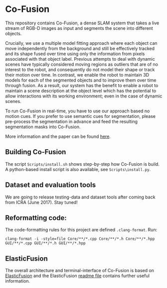 # Co-Fusion

This repository contains Co-Fusion, a dense SLAM system that takes a live stream of RGB-D images as input and segments the scene into different objects.

Crucially, we use a multiple model fitting approach where each object can move independently from the background and still be effectively tracked and its shape fused over time using only the information from pixels associated with that object label. Previous attempts to deal with dynamic scenes have typically considered moving regions as outliers that are of no interest to the robot, and consequently do not model their shape or track their motion over time. In contrast, we enable the robot to maintain 3D models for each of the segmented objects and to improve them over time through fusion. As a result, our system has the benefit to enable a robot to maintain a scene description at the object level which has the potential to allow interactions with its working environment; even in the case of dynamic scenes.

To run Co-Fusion in real-time, you have to use our approach based no motion cues. If you prefer to use semantic cues for segmentation, please pre-process the segmentation in advance and feed the resulting segmentation masks into Co-Fusion.

More information and the paper can be found [here](http://visual.cs.ucl.ac.uk/pubs/cofusion/index.html).

## Building Co-Fusion

The script `Scripts/install.sh` shows step-by-step how Co-Fusion is build. A python-based install script is also available, see `Scripts\install.py`.

## Dataset and evaluation tools

We are going to release testing-data and dataset tools after coming back from ICRA (June 2017). Stay tuned!

## Reformatting code:
The code-formatting rules for this project are defined `.clang-format`. Run:

    clang-format -i -style=file Core/**/*.cpp Core/**/*.h Core/**/*.hpp GUI/**/*.cpp GUI/**/*.h GUI/**/*.hpp

## ElasticFusion
The overall architecture and terminal-interface of Co-Fusion is based on [ElasticFusion](https://github.com/mp3guy/ElasticFusion) and the ElasticFusion [readme file](https://github.com/mp3guy/ElasticFusion/blob/master/README.md) contains further useful information.
